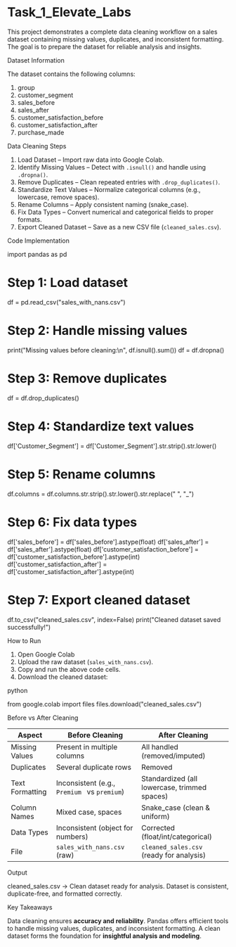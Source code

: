 # Task_1_Elevate_Labs

This project demonstrates a complete data cleaning workflow on a sales dataset containing missing values, duplicates, and inconsistent formatting. The goal is to prepare the dataset for reliable analysis and insights.

Dataset Information

The dataset contains the following columns:

1. group
2. customer\_segment
3. sales\_before
4. sales\_after
5. customer\_satisfaction\_before
6. customer\_satisfaction\_after
7. purchase\_made

Data Cleaning Steps

1. Load Dataset – Import raw data into Google Colab.
2. Identify Missing Values – Detect with `.isnull()` and handle using `.dropna()`.
3. Remove Duplicates – Clean repeated entries with `.drop_duplicates()`.
4. Standardize Text Values – Normalize categorical columns (e.g., lowercase, remove spaces).
5. Rename Columns – Apply consistent naming (snake\_case).
6. Fix Data Types – Convert numerical and categorical fields to proper formats.
7. Export Cleaned Dataset – Save as a new CSV file (`cleaned_sales.csv`).

Code Implementation

import pandas as pd

# Step 1: Load dataset
df = pd.read_csv("sales_with_nans.csv")

# Step 2: Handle missing values
print("Missing values before cleaning:\n", df.isnull().sum())
df = df.dropna()

# Step 3: Remove duplicates
df = df.drop_duplicates()

# Step 4: Standardize text values
df['Customer_Segment'] = df['Customer_Segment'].str.strip().str.lower()

# Step 5: Rename columns
df.columns = df.columns.str.strip().str.lower().str.replace(" ", "_")

# Step 6: Fix data types
df['sales_before'] = df['sales_before'].astype(float)
df['sales_after'] = df['sales_after'].astype(float)
df['customer_satisfaction_before'] = df['customer_satisfaction_before'].astype(int)
df['customer_satisfaction_after'] = df['customer_satisfaction_after'].astype(int)

# Step 7: Export cleaned dataset
df.to_csv("cleaned_sales.csv", index=False)
print("Cleaned dataset saved successfully!")


How to Run

1. Open Google Colab
2. Upload the raw dataset (`sales_with_nans.csv`).
3. Copy and run the above code cells.
4. Download the cleaned dataset:

python

from google.colab import files
files.download("cleaned_sales.csv")

 Before vs After Cleaning

| Aspect          | Before Cleaning                              | After Cleaning                               |
| --------------- | -------------------------------------------- | -------------------------------------------- |
| Missing Values  | Present in multiple columns                  | All handled (removed/imputed)                |
| Duplicates      | Several duplicate rows                       | Removed                                      |
| Text Formatting | Inconsistent (e.g., `Premium ` vs `premium`) | Standardized (all lowercase, trimmed spaces) |
| Column Names    | Mixed case, spaces                           | Snake\_case (clean & uniform)                |
| Data Types      | Inconsistent (object for numbers)            | Corrected (float/int/categorical)            |
| File            | `sales_with_nans.csv` (raw)                 | `cleaned_sales.csv` (ready for analysis)     |

Output

cleaned_sales.csv → Clean dataset ready for analysis.
Dataset is consistent, duplicate-free, and formatted correctly.

Key Takeaways

Data cleaning ensures **accuracy and reliability**.
Pandas offers efficient tools to handle missing values, duplicates, and inconsistent formatting.
A clean dataset forms the foundation for **insightful analysis and modeling**.





